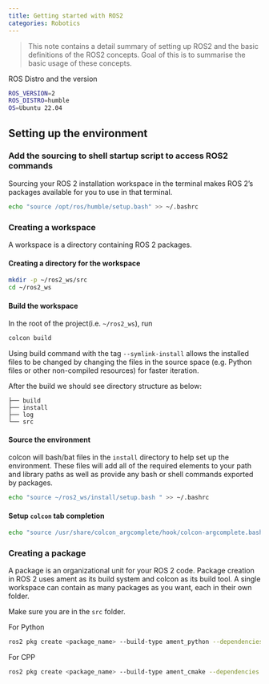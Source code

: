 ```yaml
---
title: Getting started with ROS2 
categories: Robotics
---
```


>This note contains a detail summary of setting up ROS2 and the basic definitions of the ROS2 concepts. Goal of this is to summarise the basic usage of these concepts.

ROS Distro and the version
```bash
ROS_VERSION=2
ROS_DISTRO=humble
OS=Ubuntu 22.04
```
 
## Setting up the environment

### Add the sourcing to shell startup script to access ROS2 commands
Sourcing your ROS 2 installation workspace in the terminal makes ROS 2’s packages available for you to use in that terminal.
```bash 
echo "source /opt/ros/humble/setup.bash" >> ~/.bashrc
```

### Creating a workspace
A workspace is a directory containing ROS 2 packages.
#### Creating a directory for the workspace

```bash
mkdir -p ~/ros2_ws/src
cd ~/ros2_ws
```
#### Build the workspace
 In the root of the project(i.e. ```~/ros2_ws```), run 
 
 ```bash
 colcon build
 ``` 

 Using build command with the tag ```--symlink-install``` allows the installed files to be changed by changing the files in the source space (e.g. Python files or other non-compiled resources) for faster iteration.

 After the build we should see directory structure as below:

```
├── build
├── install
├── log
└── src
```

#### Source the environment

colcon will bash/bat files in the ```install``` directory to help set up the environment. These files will add all of the required elements to your path and library paths as well as provide any bash or shell commands exported by packages.

```bash
echo "source ~/ros2_ws/install/setup.bash " >> ~/.bashrc
```

#### Setup ```colcon``` tab completion

```bash
echo "source /usr/share/colcon_argcomplete/hook/colcon-argcomplete.bash" >> ~/.bashrc
```

### Creating a package

A package is an organizational unit for your ROS 2 code. Package creation in ROS 2 uses ament as its build system and colcon as its build tool. A single workspace can contain as many packages as you want, each in their own folder.

Make sure you are in the ```src``` folder.

For Python
```bash
ros2 pkg create <package_name> --build-type ament_python --dependencies rclpy 
```
For CPP
```bash
ros2 pkg create <package_name> --build-type ament_cmake --dependencies rclcpp
```

